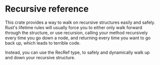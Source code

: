 # Recursive reference
This crate provides a way to walk on recursive structures easily and safely.
Rust's lifetime rules will usually force you to either only walk forward through the structure,
or use recursion, calling your method recursively every time you go down a node,
and returning every time you want to go back up, which leads to terrible code.

Instead, you can use the RecRef type, to safely and dynamically walk up
and down your recursive structure.